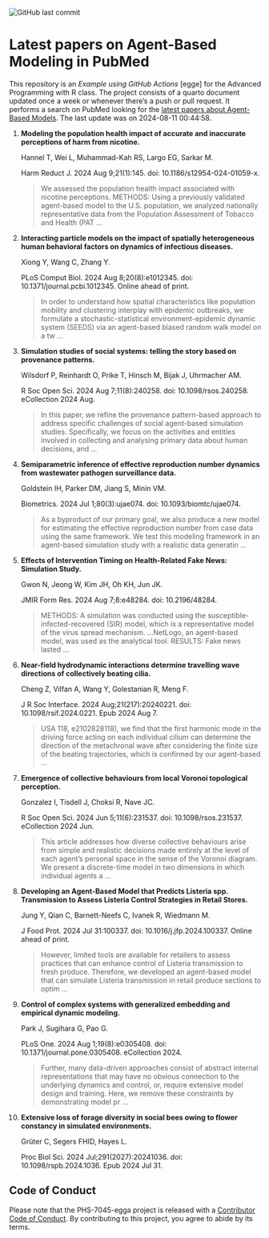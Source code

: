 ![GitHub last
commit](https://img.shields.io/github/last-commit/UofUEpiBio/PHS-7045-egga.png)

# Latest papers on Agent-Based Modeling in PubMed

This repository is an *Example using GitHub Actions* \[egge\] for the
Advanced Programming with R class. The project consists of a quarto
document updated once a week or whenever there’s a push or pull request.
It performs a search on PubMed looking for the <a
href="https://pubmed.ncbi.nlm.nih.gov/?term=agent-based+model&amp;sort=date"
target="_blank">latest papers about Agent-Based Models</a>. The last
update was on 2024-08-11 00:44:58.

<div class="cell">

</div>

1.  **Modeling the population health impact of accurate and inaccurate
    perceptions of harm from nicotine.**

    Hannel T, Wei L, Muhammad-Kah RS, Largo EG, Sarkar M.

    Harm Reduct J. 2024 Aug 9;21(1):145. doi:
    10.1186/s12954-024-01059-x.

    > We assessed the population health impact associated with nicotine
    > perceptions. METHODS: Using a previously validated agent-based
    > model to the U.S. population, we analyzed nationally
    > representative data from the Population Assessment of Tobacco and
    > Health (PAT …

2.  **Interacting particle models on the impact of spatially
    heterogeneous human behavioral factors on dynamics of infectious
    diseases.**

    Xiong Y, Wang C, Zhang Y.

    PLoS Comput Biol. 2024 Aug 8;20(8):e1012345. doi:
    10.1371/journal.pcbi.1012345. Online ahead of print.

    > In order to understand how spatial characteristics like population
    > mobility and clustering interplay with epidemic outbreaks, we
    > formulate a stochastic-statistical environment-epidemic dynamic
    > system (SEEDS) via an agent-based biased random walk model on a tw
    > …

3.  **Simulation studies of social systems: telling the story based on
    provenance patterns.**

    Wilsdorf P, Reinhardt O, Prike T, Hinsch M, Bijak J, Uhrmacher AM.

    R Soc Open Sci. 2024 Aug 7;11(8):240258. doi: 10.1098/rsos.240258.
    eCollection 2024 Aug.

    > In this paper, we refine the provenance pattern-based approach to
    > address specific challenges of social agent-based simulation
    > studies. Specifically, we focus on the activities and entities
    > involved in collecting and analysing primary data about human
    > decisions, and …

4.  **Semiparametric inference of effective reproduction number dynamics
    from wastewater pathogen surveillance data.**

    Goldstein IH, Parker DM, Jiang S, Minin VM.

    Biometrics. 2024 Jul 1;80(3):ujae074. doi: 10.1093/biomtc/ujae074.

    > As a byproduct of our primary goal, we also produce a new model
    > for estimating the effective reproduction number from case data
    > using the same framework. We test this modeling framework in an
    > agent-based simulation study with a realistic data generatin …

5.  **Effects of Intervention Timing on Health-Related Fake News:
    Simulation Study.**

    Gwon N, Jeong W, Kim JH, Oh KH, Jun JK.

    JMIR Form Res. 2024 Aug 7;8:e48284. doi: 10.2196/48284.

    > METHODS: A simulation was conducted using the
    > susceptible-infected-recovered (SIR) model, which is a
    > representative model of the virus spread mechanism. …NetLogo, an
    > agent-based model, was used as the analytical tool. RESULTS: Fake
    > news lasted …

6.  **Near-field hydrodynamic interactions determine travelling wave
    directions of collectively beating cilia.**

    Cheng Z, Vilfan A, Wang Y, Golestanian R, Meng F.

    J R Soc Interface. 2024 Aug;21(217):20240221. doi:
    10.1098/rsif.2024.0221. Epub 2024 Aug 7.

    > USA 118, e2102828118), we find that the first harmonic mode in the
    > driving force acting on each individual cilium can determine the
    > direction of the metachronal wave after considering the finite
    > size of the beating trajectories, which is confirmed by our
    > agent-based …

7.  **Emergence of collective behaviours from local Voronoi topological
    perception.**

    Gonzalez I, Tisdell J, Choksi R, Nave JC.

    R Soc Open Sci. 2024 Jun 5;11(6):231537. doi: 10.1098/rsos.231537.
    eCollection 2024 Jun.

    > This article addresses how diverse collective behaviours arise
    > from simple and realistic decisions made entirely at the level of
    > each agent’s personal space in the sense of the Voronoi diagram.
    > We present a discrete-time model in two dimensions in which
    > individual agents a …

8.  **Developing an Agent-Based Model that Predicts Listeria spp.
    Transmission to Assess Listeria Control Strategies in Retail
    Stores.**

    Jung Y, Qian C, Barnett-Neefs C, Ivanek R, Wiedmann M.

    J Food Prot. 2024 Jul 31:100337. doi: 10.1016/j.jfp.2024.100337.
    Online ahead of print.

    > However, limited tools are available for retailers to assess
    > practices that can enhance control of Listeria transmission to
    > fresh produce. Therefore, we developed an agent-based model that
    > can simulate Listeria transmission in retail produce sections to
    > optim …

9.  **Control of complex systems with generalized embedding and
    empirical dynamic modeling.**

    Park J, Sugihara G, Pao G.

    PLoS One. 2024 Aug 1;19(8):e0305408. doi:
    10.1371/journal.pone.0305408. eCollection 2024.

    > Further, many data-driven approaches consist of abstract internal
    > representations that may have no obvious connection to the
    > underlying dynamics and control, or, require extensive model
    > design and training. Here, we remove these constraints by
    > demonstrating model pr …

10. **Extensive loss of forage diversity in social bees owing to flower
    constancy in simulated environments.**

    Grüter C, Segers FHID, Hayes L.

    Proc Biol Sci. 2024 Jul;291(2027):20241036. doi:
    10.1098/rspb.2024.1036. Epub 2024 Jul 31.

## Code of Conduct

Please note that the PHS-7045-egga project is released with a
[Contributor Code of
Conduct](https://contributor-covenant.org/version/2/1/CODE_OF_CONDUCT.html).
By contributing to this project, you agree to abide by its terms.

